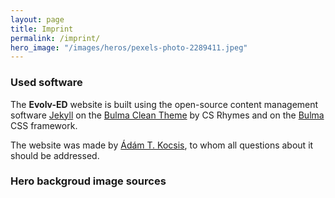```yaml
---
layout: page
title: Imprint 
permalink: /imprint/
hero_image: "/images/heros/pexels-photo-2289411.jpeg"
---
```


### Used software

The **Evolv-ED** website is built using the open-source content management software [Jekyll](https://jekyllrb.com/) on the [Bulma Clean Theme](https://github.com/chrisrhymes/bulma-clean-theme) by CS Rhymes and on the [Bulma](https://bulma.io/) CSS framework. 

The website was made by [Ádám T. Kocsis]({{site.url}}{{site.baseurl}}/team/people/#ádám-kocsis), to whom all questions about it should be addressed. 


### Hero backgroud image sources

